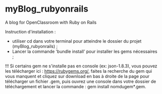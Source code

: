 # myBlog_rubyonrails
A blog for OpenClassroom with Ruby on Rails

Instruction d'installation :

- utiliser cd dans votre terminal pour atteindre le dossier du projet (myBlog_rubyonrails) ;
- Lancer la commande 'bundle install' pour installer les gems nécessaires ;


!!! Si certains gem ne s'installe pas en console (ex: json-1.8.3), vous pouvez les télécharger ici : https://rubygems.org/, faites la recherche du gem qui vous manquent et cliquez sur download en bas à droite de la page pour télécharger un fichier .gem, puis ouvrez une console dans votre dossier de téléchargement et lancer la commande : gem install nomdugem*.gem.
